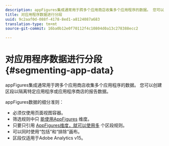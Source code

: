 ```yaml
---
description: appFigures集成通常用于跨多个应用商店收集多个应用程序的数据。 您可以创建区段以隔离特定应用程序或应用程序商店的报告数据。
title: 对应用程序数据进行分段
uuid: 9c2aaf0d-088f-4178-8ed1-a8124087a683
translation-type: tm+mt
source-git-commit: 16ba0b12e0f70112f4c10804d0a13c278388ecc2

---
```



# 对应用程序数据进行分段{#segmenting-app-data}

appFigures集成通常用于跨多个应用商店收集多个应用程序的数据。 您可以创建区段以隔离特定应用程序或应用程序商店的报告数据。

appFigures数据的细分准则：

* 必须仅使用页面视图容器。
* 筛选规则中只 [能使用AppFigures](/help/import/data-connectors/appfigures-overview/appfigures-metrics.md) 维度。
* 只要只引用 [AppFigures维度，就可以使用多](/help/import/data-connectors/appfigures-overview/appfigures-segment-filter.md) 个区段规则。
* 可以同时使用“包括”和“排除”画布。
* 区段仅适用于Adobe Analytics v15。
